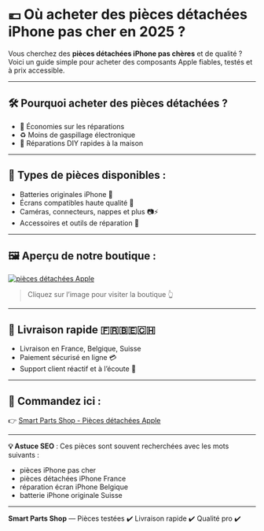 # 💶 Où acheter des pièces détachées iPhone pas cher en 2025 ?

Vous cherchez des **pièces détachées iPhone pas chères** et de qualité ? Voici un guide simple pour acheter des composants Apple fiables, testés et à prix accessible.

---

## 🛠️ Pourquoi acheter des pièces détachées ?

- 💸 Économies sur les réparations  
- ♻️ Moins de gaspillage électronique  
- 🧰 Réparations DIY rapides à la maison

---

## 📱 Types de pièces disponibles :
- Batteries originales iPhone 🔋  
- Écrans compatibles haute qualité 📱  
- Caméras, connecteurs, nappes et plus 📷⚡  
- Accessoires et outils de réparation 🧰

---

## 🖼️ Aperçu de notre boutique :

[![pièces détachées Apple](https://i0.wp.com/smart-parts-shop.fr/wp-content/uploads/2023/11/elegant-smartphone-composition-scaled.jpg?fit=1709%2C2560&ssl=1)](https://smart-parts-shop.fr/product-category/pieces-detachees/apple-pieces-detachees/)

> Cliquez sur l’image pour visiter la boutique 👆

---

## 🚚 Livraison rapide 🇫🇷🇧🇪🇨🇭

- Livraison en France, Belgique, Suisse  
- Paiement sécurisé en ligne 💳  
- Support client réactif et à l’écoute 🤝

---

## 🛒 Commandez ici :
👉 [Smart Parts Shop - Pièces détachées Apple](https://smart-parts-shop.fr/product-category/pieces-detachees/apple-pieces-detachees/)

---

**💡 Astuce SEO** : Ces pièces sont souvent recherchées avec les mots suivants :
- pièces iPhone pas cher  
- pièces détachées iPhone France  
- réparation écran iPhone Belgique  
- batterie iPhone originale Suisse

---

**Smart Parts Shop** — Pièces testées ✔️ Livraison rapide ✔️ Qualité pro ✔️
